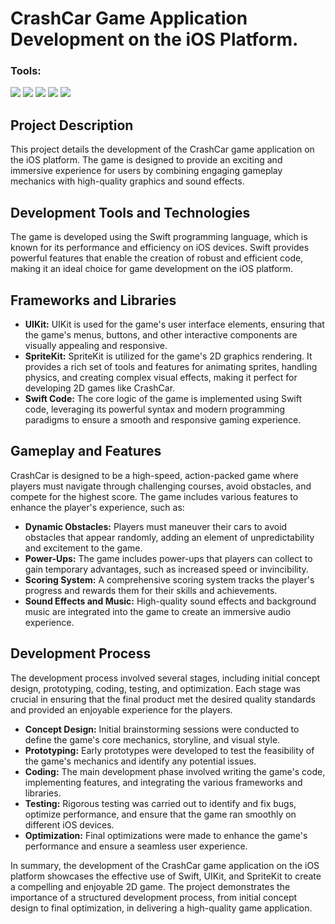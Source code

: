 # CrashCar Game Application Development on the iOS Platform.

### <summary><strong>Tools:</strong></summary>
<p>
    <img src="https://img.shields.io/badge/Language-Swift-orange?logo=swift&logoColor=white" />
    <img src="https://img.shields.io/badge/Framework-SpriteKit-lightblue?logo=apple&logoColor=white" />
    <img src="https://img.shields.io/badge/Framework-UIKit-lightgray?logo=apple&logoColor=white" />
    <img src="https://img.shields.io/badge/Platform-iOS-lightgrey?logo=apple&logoColor=white" />
    <img src="https://img.shields.io/badge/IDE-Xcode-147EFB?logo=xcode&logoColor=white" />
</p>

## Project Description

This project details the development of the CrashCar game application on the iOS platform. The game is designed to provide an exciting and immersive experience for users by combining engaging gameplay mechanics with high-quality graphics and sound effects.

## Development Tools and Technologies

The game is developed using the Swift programming language, which is known for its performance and efficiency on iOS devices. Swift provides powerful features that enable the creation of robust and efficient code, making it an ideal choice for game development on the iOS platform.

## Frameworks and Libraries

- **UIKit:** UIKit is used for the game's user interface elements, ensuring that the game's menus, buttons, and other interactive components are visually appealing and responsive.
- **SpriteKit:** SpriteKit is utilized for the game's 2D graphics rendering. It provides a rich set of tools and features for animating sprites, handling physics, and creating complex visual effects, making it perfect for developing 2D games like CrashCar.
- **Swift Code:** The core logic of the game is implemented using Swift code, leveraging its powerful syntax and modern programming paradigms to ensure a smooth and responsive gaming experience.

## Gameplay and Features

CrashCar is designed to be a high-speed, action-packed game where players must navigate through challenging courses, avoid obstacles, and compete for the highest score. The game includes various features to enhance the player's experience, such as:

- **Dynamic Obstacles:** Players must maneuver their cars to avoid obstacles that appear randomly, adding an element of unpredictability and excitement to the game.
- **Power-Ups:** The game includes power-ups that players can collect to gain temporary advantages, such as increased speed or invincibility.
- **Scoring System:** A comprehensive scoring system tracks the player's progress and rewards them for their skills and achievements.
- **Sound Effects and Music:** High-quality sound effects and background music are integrated into the game to create an immersive audio experience.

## Development Process

The development process involved several stages, including initial concept design, prototyping, coding, testing, and optimization. Each stage was crucial in ensuring that the final product met the desired quality standards and provided an enjoyable experience for the players.

- **Concept Design:** Initial brainstorming sessions were conducted to define the game's core mechanics, storyline, and visual style.
- **Prototyping:** Early prototypes were developed to test the feasibility of the game's mechanics and identify any potential issues.
- **Coding:** The main development phase involved writing the game's code, implementing features, and integrating the various frameworks and libraries.
- **Testing:** Rigorous testing was carried out to identify and fix bugs, optimize performance, and ensure that the game ran smoothly on different iOS devices.
- **Optimization:** Final optimizations were made to enhance the game's performance and ensure a seamless user experience.

In summary, the development of the CrashCar game application on the iOS platform showcases the effective use of Swift, UIKit, and SpriteKit to create a compelling and enjoyable 2D game. The project demonstrates the importance of a structured development process, from initial concept design to final optimization, in delivering a high-quality game application.
